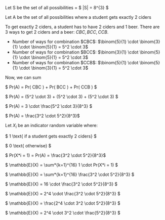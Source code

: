 Let S be the set of all possibilities = $ |S| = 8^{3} $

Let A be the set of all possibilities where a student gets exactly 2 ciders

To get exactly 2 ciders, a student has to have 2 ciders and 1 beer. There are 3 ways to get 2 ciders and a beer: $CBC, BCC, CCB$.

<ul>
    <li> Number of ways for combination $CBC$: $\binom{5}{1} \cdot \binom{3}{1} \cdot \binom{5}{1} = 5^2 \cdot 3$
    <li> Number of ways for combination $BCC$: $\binom{3}{1} \cdot \binom{5}{1} \cdot \binom{5}{1} = 5^2 \cdot 3$
    <li> Number of ways for combination $CCB$: $\binom{5}{1} \cdot \binom{5}{1} \cdot \binom{3}{1} = 5^2 \cdot 3$
</ul>

Now, we can sum

$ Pr(A) = Pr( CBC ) + Pr( BCC ) + Pr( CCB ) $

$ Pr(A) = (5^2 \cdot 3) + (5^2 \cdot 3) + (5^2 \cdot 3) $

$ Pr(A) = 3 \cdot \frac{5^2 \cdot 3}{8^3} $

$ Pr(A) = \frac{3^2 \cdot 5^2}{8^3}$

Let $X_i$ be an indicator random variable where:

$ 1 \text{ if a student gets exactly 2 ciders} $

$ 0 \text{ otherwise} $

$ Pr(X\*i = 1) = Pr(A) = \frac{3^2 \cdot 5^2}{8^3}$

$ \mathbb{E}(X) = \sum*{k=1}^{16} 1 \cdot Pr(X*i = 1) $

$ \mathbb{E}(X) = \sum\*{k=1}^{16} \frac{3^2 \cdot 5^2}{8^3} $

$ \mathbb{E}(X) = 16 \cdot \frac{3^2 \cdot 5^2}{8^3} $

$ \mathbb{E}(X) = 2^4 \cdot \frac{3^2 \cdot 5^2}{8^3} $

$ \mathbb{E}(X) = \frac{2^4 \cdot 3^2 \cdot 5^2}{8^3} $

$ \mathbb{E}(X) = 2^4 \cdot 3^2 \cdot \frac{5^2}{8^3} $
